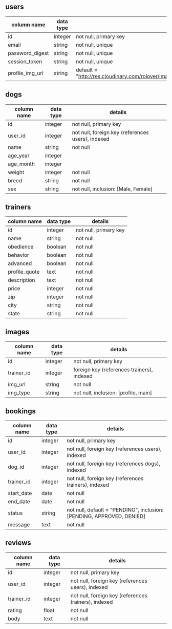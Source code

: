 ## users
column name       | data type | details
------------------|-----------|-----------------------
id                | integer   | not null, primary key
email             | string    | not null, unique
password_digest   | string    | not null, unique
session_token     | string    | not null, unique
profile_img_url   | string    | default = "http://res.cloudinary.com/rolover/image/upload/v1500672475/gray_logo_rnqfnk.png"

## dogs
column name       | data type | details
------------------|-----------|--------------------------------------------------
id                | integer   | not null, primary key
user_id           | integer   | not null, foreign key (references users), indexed
name              | string    | not null
age_year          | integer   |
age_month         | integer   |
weight            | integer   | not null
breed             | string    | not null
sex               | string    | not null, inclusion: [Male, Female]

## trainers
column name        | data type | details
-------------------|-----------|-----------------------
id                 | integer   | not null, primary key
name               | string    | not null
obedience          | boolean   | not null
behavior           | boolean   | not null
advanced           | boolean   | not null
profile_quote      | text      | not null
description        | text      | not null
price              | integer   | not null
zip                | integer   | not null
city               | string    | not null
state              | string    | not null

## images
column name        | data type | details
-------------------|-----------|-----------------------
id                 | integer   | not null, primary key
trainer_id         | integer   | foreign key (references trainers), indexed
img_url            | string    | not null
img_type           | string    | not null, inclusion: [profile, main]

## bookings
column name | data type | details
------------|-----------|-----------------------------------------------------------
id          | integer   | not null, primary key
user_id     | integer   | not null, foreign key (references users), indexed
dog_id      | integer   | not null, foreign key (references dogs), indexed
trainer_id  | integer   | not null, foreign key (references trainers), indexed
start_date  | date      | not null
end_date    | date      | not null
status      | string    | not null, default = "PENDING", inclusion: [PENDING, APPROVED, DENIED]
message     | text      | not null


## reviews
column name | data type | details
------------|-----------|-----------------------------------------------------
id          | integer   | not null, primary key
user_id     | integer   | not null, foreign key (references users), indexed
trainer_id  | integer   | not null, foreign key (references trainers), indexed
rating      | float     | not null
body        | text      | not null
